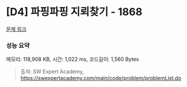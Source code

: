 # [D4] 파핑파핑 지뢰찾기 - 1868 

[문제 링크](https://swexpertacademy.com/main/code/problem/problemDetail.do?contestProbId=AV5LwsHaD1MDFAXc) 

### 성능 요약

메모리: 118,908 KB, 시간: 1,022 ms, 코드길이: 1,560 Bytes



> 출처: SW Expert Academy, https://swexpertacademy.com/main/code/problem/problemList.do